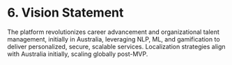 # 6. Vision Statement

The platform revolutionizes career advancement and organizational talent management, initially in Australia, leveraging NLP, ML, and gamification to deliver personalized, secure, scalable services. Localization strategies align with Australia initially, scaling globally post-MVP.

